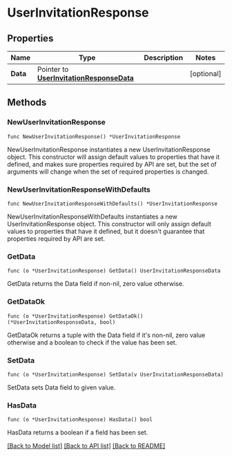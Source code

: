 # UserInvitationResponse

## Properties

Name | Type | Description | Notes
---- | ---- | ----------- | ------
**Data** | Pointer to [**UserInvitationResponseData**](UserInvitationResponseData.md) |  | [optional] 

## Methods

### NewUserInvitationResponse

`func NewUserInvitationResponse() *UserInvitationResponse`

NewUserInvitationResponse instantiates a new UserInvitationResponse object.
This constructor will assign default values to properties that have it defined,
and makes sure properties required by API are set, but the set of arguments
will change when the set of required properties is changed.

### NewUserInvitationResponseWithDefaults

`func NewUserInvitationResponseWithDefaults() *UserInvitationResponse`

NewUserInvitationResponseWithDefaults instantiates a new UserInvitationResponse object.
This constructor will only assign default values to properties that have it defined,
but it doesn't guarantee that properties required by API are set.

### GetData

`func (o *UserInvitationResponse) GetData() UserInvitationResponseData`

GetData returns the Data field if non-nil, zero value otherwise.

### GetDataOk

`func (o *UserInvitationResponse) GetDataOk() (*UserInvitationResponseData, bool)`

GetDataOk returns a tuple with the Data field if it's non-nil, zero value otherwise
and a boolean to check if the value has been set.

### SetData

`func (o *UserInvitationResponse) SetData(v UserInvitationResponseData)`

SetData sets Data field to given value.

### HasData

`func (o *UserInvitationResponse) HasData() bool`

HasData returns a boolean if a field has been set.


[[Back to Model list]](../README.md#documentation-for-models) [[Back to API list]](../README.md#documentation-for-api-endpoints) [[Back to README]](../README.md)


